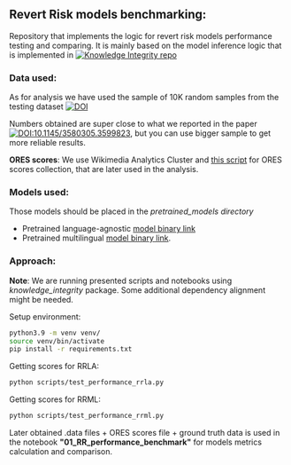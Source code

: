 ## Revert Risk models benchmarking:
Repository that implements the logic for revert risk models performance testing and comparing.
It is mainly based on the model inference logic that is implemented in 
[![Knowledge Integrity repo](https://img.shields.io/badge/GitLab-repo-orange)](https://gitlab.wikimedia.org/repos/research/knowledge_integrity)

### Data used: 
As for analysis we have used the sample of 10K random samples from the testing dataset  [![DOI](https://zenodo.org/badge/DOI/10.5281/zenodo.8174336.svg)](https://doi.org/10.5281/zenodo.8174336)

Numbers obtained are super close to what we reported in the paper [![DOI:10.1145/3580305.3599823](https://zenodo.org/badge/DOI/10.1145/3580305.3599823.svg)](
https://doi.org/10.1145/3580305.3599823), but you can use bigger sample to get more reliable results. 

**ORES scores**: We use Wikimedia Analytics Cluster and [this script](https://github.com/trokhymovych/KI_multilingual_training/blob/main/modules/ores_scores_collection.py) for ORES scores collection, that are later used in the analysis.


### Models used: 
Those models should be placed in the *pretrained_models directory*
- Pretrained language-agnostic [model binary link](https://gitlab.wikimedia.org/repos/research/knowledge_integrity/-/tree/main/pretrained_models)
- Pretrained multilingual [model binary link](https://drive.google.com/file/d/1_nIWa9g8HLn88RmMlS-8n-qqiW9DZa6u/view?usp=drive_link).

### Approach:

**Note**: We are running presented scripts and notebooks using *knowledge_integrity* package. 
Some additional dependency alignment might be needed. 

Setup environment:
```bash
python3.9 -m venv venv/
source venv/bin/activate
pip install -r requirements.txt
```

Getting scores for RRLA: 
```bash
python scripts/test_performance_rrla.py
```

Getting scores for RRML: 
```bash
python scripts/test_performance_rrml.py
```

Later obtained .data files + ORES scores file + ground truth data is used in the notebook 
**"01_RR_performance_benchmark"** for models metrics calculation and comparison. 
